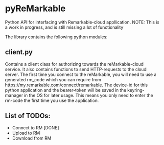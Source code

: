 # pyReMarkable 
Python API for interfacing with Remarkable-cloud appllication.
NOTE: This is a work in progress, and is still missing a lot of functionality

The library contains the following python modules:
## client.py
Contains a client class for authorizing towards the reMarkable-cloud service. It also contains functions to send HTTP-requests to the cloud server. The first time you connect to the reMarkable, you will need to use a generated rm_code which you can require from https://my.remarkable.com/connect/remarkable. The device-id for this python application and the bearer-token will be saved in the keyring-manager in the OS for later usage. This means you only need to enter the rm-code the first time you use the application.

## List of TODOs:
  - Connect to RM [DONE]
  - Upload to RM
  - Download from RM
